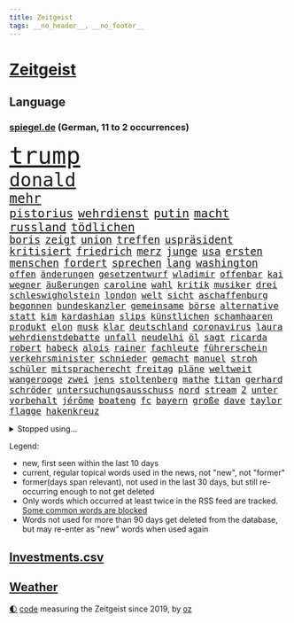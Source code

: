 ```yaml
---
title: Zeitgeist
tags: __no_header__, __no_footer__
---
```


# [Zeitgeist](https://oliz.io/zeitgeist/)

## Language

<h3><a href="https://www.spiegel.de" target="_blank">spiegel.de</a> (German, 11 to 2 occurrences)</h3>
<p style="font-family:monospace">
<span style="font-size:32pt"><a href="news_links.html#trump" class="current">trump</a></span>
<br>
<span style="font-size:25pt"><a href="news_links.html#donald" class="current">donald</a></span>
<br>
<span style="font-size:18pt"><a href="news_links.html#mehr" class="current">mehr</a></span>
<br>
<span style="font-size:16pt"><a href="news_links.html#pistorius" class="current">pistorius</a></span>
<span style="font-size:16pt"><a href="news_links.html#wehrdienst" class="current">wehrdienst</a></span>
<span style="font-size:16pt"><a href="news_links.html#putin" class="current">putin</a></span>
<span style="font-size:16pt"><a href="news_links.html#macht" class="current">macht</a></span>
<span style="font-size:16pt"><a href="news_links.html#russland" class="current">russland</a></span>
<span style="font-size:16pt"><a href="news_links.html#tödlichen" class="current">tödlichen</a></span>
<br>
<span style="font-size:14pt"><a href="news_links.html#boris" class="current">boris</a></span>
<span style="font-size:14pt"><a href="news_links.html#zeigt" class="current">zeigt</a></span>
<span style="font-size:14pt"><a href="news_links.html#union" class="current">union</a></span>
<span style="font-size:14pt"><a href="news_links.html#treffen" class="current">treffen</a></span>
<span style="font-size:14pt"><a href="news_links.html#uspräsident" class="current">uspräsident</a></span>
<span style="font-size:14pt"><a href="news_links.html#kritisiert" class="current">kritisiert</a></span>
<span style="font-size:14pt"><a href="news_links.html#friedrich" class="current">friedrich</a></span>
<span style="font-size:14pt"><a href="news_links.html#merz" class="current">merz</a></span>
<span style="font-size:14pt"><a href="news_links.html#junge" class="current">junge</a></span>
<span style="font-size:14pt"><a href="news_links.html#usa" class="current">usa</a></span>
<span style="font-size:14pt"><a href="news_links.html#ersten" class="current">ersten</a></span>
<span style="font-size:14pt"><a href="news_links.html#menschen" class="current">menschen</a></span>
<span style="font-size:14pt"><a href="news_links.html#fordert" class="current">fordert</a></span>
<span style="font-size:14pt"><a href="news_links.html#sprechen" class="current">sprechen</a></span>
<span style="font-size:14pt"><a href="news_links.html#lang" class="current">lang</a></span>
<span style="font-size:14pt"><a href="news_links.html#washington" class="current">washington</a></span>
<br>
<span style="font-size:12pt"><a href="news_links.html#offen" class="current">offen</a></span>
<span style="font-size:12pt"><a href="news_links.html#änderungen" class="current">änderungen</a></span>
<span style="font-size:12pt"><a href="news_links.html#gesetzentwurf" class="current">gesetzentwurf</a></span>
<span style="font-size:12pt"><a href="news_links.html#wladimir" class="current">wladimir</a></span>
<span style="font-size:12pt"><a href="news_links.html#offenbar" class="current">offenbar</a></span>
<span style="font-size:12pt"><a href="news_links.html#kai" class="current">kai</a></span>
<span style="font-size:12pt"><a href="news_links.html#wegner" class="current">wegner</a></span>
<span style="font-size:12pt"><a href="news_links.html#äußerungen" class="current">äußerungen</a></span>
<span style="font-size:12pt"><a href="news_links.html#caroline" class="current">caroline</a></span>
<span style="font-size:12pt"><a href="news_links.html#wahl" class="current">wahl</a></span>
<span style="font-size:12pt"><a href="news_links.html#kritik" class="current">kritik</a></span>
<span style="font-size:12pt"><a href="news_links.html#musiker" class="current">musiker</a></span>
<span style="font-size:12pt"><a href="news_links.html#drei" class="current">drei</a></span>
<span style="font-size:12pt"><a href="news_links.html#schleswigholstein" class="current">schleswigholstein</a></span>
<span style="font-size:12pt"><a href="news_links.html#london" class="current">london</a></span>
<span style="font-size:12pt"><a href="news_links.html#welt" class="current">welt</a></span>
<span style="font-size:12pt"><a href="news_links.html#sicht" class="current">sicht</a></span>
<span style="font-size:12pt"><a href="news_links.html#aschaffenburg" class="current">aschaffenburg</a></span>
<span style="font-size:12pt"><a href="news_links.html#begonnen" class="current">begonnen</a></span>
<span style="font-size:12pt"><a href="news_links.html#bundeskanzler" class="current">bundeskanzler</a></span>
<span style="font-size:12pt"><a href="news_links.html#gemeinsame" class="current">gemeinsame</a></span>
<span style="font-size:12pt"><a href="news_links.html#börse" class="current">börse</a></span>
<span style="font-size:12pt"><a href="news_links.html#alternative" class="current">alternative</a></span>
<span style="font-size:12pt"><a href="news_links.html#statt" class="current">statt</a></span>
<span style="font-size:12pt"><a href="news_links.html#kim" class="current">kim</a></span>
<span style="font-size:12pt"><a href="news_links.html#kardashian" class="current">kardashian</a></span>
<span style="font-size:12pt"><a href="news_links.html#slips" class="new">slips</a></span>
<span style="font-size:12pt"><a href="news_links.html#künstlichen" class="new">künstlichen</a></span>
<span style="font-size:12pt"><a href="news_links.html#schamhaaren" class="new">schamhaaren</a></span>
<span style="font-size:12pt"><a href="news_links.html#produkt" class="current">produkt</a></span>
<span style="font-size:12pt"><a href="news_links.html#elon" class="current">elon</a></span>
<span style="font-size:12pt"><a href="news_links.html#musk" class="current">musk</a></span>
<span style="font-size:12pt"><a href="news_links.html#klar" class="current">klar</a></span>
<span style="font-size:12pt"><a href="news_links.html#deutschland" class="current">deutschland</a></span>
<span style="font-size:12pt"><a href="news_links.html#coronavirus" class="current">coronavirus</a></span>
<span style="font-size:12pt"><a href="news_links.html#laura" class="current">laura</a></span>
<span style="font-size:12pt"><a href="news_links.html#wehrdienstdebatte" class="new">wehrdienstdebatte</a></span>
<span style="font-size:12pt"><a href="news_links.html#unfall" class="current">unfall</a></span>
<span style="font-size:12pt"><a href="news_links.html#neudelhi" class="new">neudelhi</a></span>
<span style="font-size:12pt"><a href="news_links.html#öl" class="current">öl</a></span>
<span style="font-size:12pt"><a href="news_links.html#sagt" class="current">sagt</a></span>
<span style="font-size:12pt"><a href="news_links.html#ricarda" class="current">ricarda</a></span>
<span style="font-size:12pt"><a href="news_links.html#robert" class="current">robert</a></span>
<span style="font-size:12pt"><a href="news_links.html#habeck" class="current">habeck</a></span>
<span style="font-size:12pt"><a href="news_links.html#alois" class="current">alois</a></span>
<span style="font-size:12pt"><a href="news_links.html#rainer" class="current">rainer</a></span>
<span style="font-size:12pt"><a href="news_links.html#fachleute" class="current">fachleute</a></span>
<span style="font-size:12pt"><a href="news_links.html#führerschein" class="current">führerschein</a></span>
<span style="font-size:12pt"><a href="news_links.html#verkehrsminister" class="current">verkehrsminister</a></span>
<span style="font-size:12pt"><a href="news_links.html#schnieder" class="current">schnieder</a></span>
<span style="font-size:12pt"><a href="news_links.html#gemacht" class="current">gemacht</a></span>
<span style="font-size:12pt"><a href="news_links.html#manuel" class="current">manuel</a></span>
<span style="font-size:12pt"><a href="news_links.html#stroh" class="new">stroh</a></span>
<span style="font-size:12pt"><a href="news_links.html#schüler" class="current">schüler</a></span>
<span style="font-size:12pt"><a href="news_links.html#mitspracherecht" class="new">mitspracherecht</a></span>
<span style="font-size:12pt"><a href="news_links.html#freitag" class="current">freitag</a></span>
<span style="font-size:12pt"><a href="news_links.html#pläne" class="current">pläne</a></span>
<span style="font-size:12pt"><a href="news_links.html#weltweit" class="current">weltweit</a></span>
<span style="font-size:12pt"><a href="news_links.html#wangerooge" class="current">wangerooge</a></span>
<span style="font-size:12pt"><a href="news_links.html#zwei" class="current">zwei</a></span>
<span style="font-size:12pt"><a href="news_links.html#jens" class="current">jens</a></span>
<span style="font-size:12pt"><a href="news_links.html#stoltenberg" class="current">stoltenberg</a></span>
<span style="font-size:12pt"><a href="news_links.html#mathe" class="new">mathe</a></span>
<span style="font-size:12pt"><a href="news_links.html#titan" class="current">titan</a></span>
<span style="font-size:12pt"><a href="news_links.html#gerhard" class="current">gerhard</a></span>
<span style="font-size:12pt"><a href="news_links.html#schröder" class="current">schröder</a></span>
<span style="font-size:12pt"><a href="news_links.html#untersuchungsausschuss" class="current">untersuchungsausschuss</a></span>
<span style="font-size:12pt"><a href="news_links.html#nord" class="current">nord</a></span>
<span style="font-size:12pt"><a href="news_links.html#stream" class="current">stream</a></span>
<span style="font-size:12pt"><a href="news_links.html#2" class="current">2</a></span>
<span style="font-size:12pt"><a href="news_links.html#unter" class="current">unter</a></span>
<span style="font-size:12pt"><a href="news_links.html#vorbehalt" class="current">vorbehalt</a></span>
<span style="font-size:12pt"><a href="news_links.html#jérôme" class="current">jérôme</a></span>
<span style="font-size:12pt"><a href="news_links.html#boateng" class="current">boateng</a></span>
<span style="font-size:12pt"><a href="news_links.html#fc" class="current">fc</a></span>
<span style="font-size:12pt"><a href="news_links.html#bayern" class="current">bayern</a></span>
<span style="font-size:12pt"><a href="news_links.html#große" class="current">große</a></span>
<span style="font-size:12pt"><a href="news_links.html#dave" class="new">dave</a></span>
<span style="font-size:12pt"><a href="news_links.html#taylor" class="current">taylor</a></span>
<span style="font-size:12pt"><a href="news_links.html#flagge" class="current">flagge</a></span>
<span style="font-size:12pt"><a href="news_links.html#hakenkreuz" class="current">hakenkreuz</a></span>
</p>
<details>
<summary>Stopped using...</summary>
<p class="former" style="font-size:12pt">
kommunen(1821) 2020(1820) energien(1820) draußen(1819) diskussion(1818) nationalspieler(1818) taten(1818) tor(1818) feierte(1817) kennt(1817) wechseln(1817) weltweiten(1817) bemüht(1816) leer(1816) parteichef(1816) tom(1816) aufklärung(1815) bereich(1815) bewegung(1815) italiens(1815) schaltet(1815) schlechten(1815) teilnehmer(1815) debüt(1814) florida(1814) gesundheitsminister(1814) hieß(1814) niederlanden(1814) präsidentschaftswahl(1814) prüfung(1814) wut(1814) amsterdam(1813) coronapandemie(1813) gereist(1813) geschickt(1813) helfer(1813) anspruch(1812) bruder(1812) fliehen(1812) danach(1811) ländern(1811) thailand(1811) 6(1810) abgesagt(1810) queen(1810) jüngeren(1809) erhielt(1808) hotel(1808) nahm(1808) schottland(1808) abstimmen(1807) bezahlt(1807) engagement(1807) richtig(1807) überraschung(1807) abgehört(1806) babys(1806) gebiet(1806) stadion(1806) beinahe(1805) besuchen(1805) verheerenden(1805) 2030(1804) förderung(1804) halbfinale(1804) eigentümer(1803) hielten(1803) rassistischen(1803) tausenden(1803) verteidigungsministerium(1803) brite(1802) erkrankt(1802) polnische(1800) siegen(1800) kevin(1799) 11(1798) enge(1797) königin(1797) lkw(1797) spenden(1792) öffentliche(1792) leider(1791) münster(1791) projekte(1791) rechtzeitig(1790) kokain(1789) abstieg(1788) cduchef(1788) wusste(1788) spitzenreiter(1787) syrer(1786) möglichkeiten(1782) kräfte(1781) gefühl(1780) dutzend(1776) zeigten(1775) liberalen(1772) bewegt(1769) lehrkräfte(1765) entspannt(1764) hitler(1751) aktionen(1750) zusätzliche(1747) umbau(1722) panzer(1684) abgestürzt(1643) banken(1619) serbien(1570) anführer(1559) zerstörte(1551) diebe(1482) ampel(1481) verletzten(1481) verbündeten(1477) irritiert(1471) radikalen(1463) schulden(1460) spezielle(1444) loch(1390) invasion(1389) verkündete(1358) aufhören(1319) samt(1313) triumphiert(1310) eingetroffen(1291) indem(1266) ehrt(1235) sinne(1220) tierschützer(1213) profi(1199) thüringens(1193) baum(1189) genauer(1185) 16jähriger(1182) dach(1165) effekt(1158) giorgia(1144) lebenslange(1133) tagelang(1125) vaters(1100) irland(1097) kollege(1097) angreifen(1091) asyl(1085) parolen(1082) pakete(1078) tabu(1050) kommentiert(1033) ähnliche(1011) day(998) jäger(970) stil(943) optionen(926) beides(913) bar(895) zoll(871) küche(870) gelernt(868) 9(859) steve(821) spdchef(802) anzeige(769) verfolgte(739) teslachef(735) fehlte(732) sportlich(730) 22jährige(720) handball(709) demonstration(699) luftangriff(694) dokument(691) positioniert(689) künftige(685) gesichter(662) usdemokraten(654) mögen(629) seoul(623) schritten(621) pazifik(616) anhörung(615) beantragt(611) rettete(603) sophie(602) zweieinhalb(599) stellung(598) verbotene(588) klärt(582) fragte(581) historisch(581) jenseits(574) kaputt(562) boxen(561) f(558) kürze(557) dominanz(554) kriegsführung(554) strafzölle(550) auswärtigen(546) wirklichkeit(544) ernannt(542) polizistin(526) flog(525) parteispitze(525) beeindruckt(520) parkplatz(512) 28jährige(509) erdgas(509) wandel(508) films(502) begeisterung(500) ausbreitung(497) stehe(489) kennedy(485) klimawandels(482) polizeigewalt(477) fitness(473) smith(473) atem(467) zeitplan(463) gefangen(459) wanderer(457) fitnessstudio(452) verfügbar(450) sichtbar(448) wahrscheinlicher(446) strenge(444) entgehen(438) enger(433) pennsylvania(431) lockt(429) öffentlicher(428) geurteilt(426) yoga(422) einigkeit(414) sechsten(414) klappen(413) mittag(412) lautet(411) belege(410) verhängen(408) arnold(405) gefangenen(405) georgia(404) echt(391) container(390) explodiert(387) gebraucht(383) jannik(383) sinner(383) ausweitung(382) design(382) mitarbeiterinnen(382) winkt(382) versteckte(379) liam(377) grundsätzlich(375) missgeschick(373) braunschweig(372) geringe(372) prominenter(371) australischen(368) verdiente(367) grundschulen(366) günstigen(366) indigene(364) zählen(364) ausgehen(360) sportdirektor(359) voraussichtlich(356) generationen(355) passen(355) weltmeisterschaft(349) französischer(348) aussterben(347) bedrohte(346) göttingen(341) einwanderer(337) euch(337) überschattet(333) fatal(332) 8(331) soziologe(331) chinesischer(330) durchsuchungen(330) armin(329) kommissar(329) atomwaffen(328) spielerin(323) black(319) milliardenhöhe(318) finanzieren(313) scharfer(311) angemeldet(310) herzog(310) möchten(310) report(310) antritt(309) verurteilen(309) nutzung(308) neuesten(304) bangt(303) fantasie(301) preisverleihung(301) kassen(300) millionenhöhe(299) leiten(296) leichte(295) befragung(294) großbank(294) nachgewiesen(293) alleingang(292) usgesundheitsminister(292) löwe(291) akuter(290) bunt(289) faire(289) jair(289) fortsetzen(288) sprüche(288) interner(287) strich(287) brian(285) engen(285) bali(284) steigert(284) graf(283) ratschläge(283) fehlten(282) weite(281) jonas(280) dokumentiert(277) rückte(274) staunen(274) demonstrierten(273) heide(273) bayrou(270) françois(270) halbinsel(270) verpflichten(270) kichatbot(268) vergiftet(268) vorsorge(268) charité(264) veränderung(264) atomkraft(263) feuerwehrleute(261) gläubigen(260) urheber(260) demenz(259) mund(259) luka(258) attackierten(257) radprofi(257) predigt(256) unbekannt(256) frost(254) halt(254) achtelfinale(253) versetzt(253) tunesien(252) beauftragt(249) kyjiws(248) szenario(248) usamerikanerin(246) echo(245) geständnis(245) blue(244) istanbuler(242) senioren(240) tausender(240) pekings(237) atomprogramm(236) mittendrin(236) tanzt(234) schwestern(231) versetzen(231) vize(229) zollkrieg(229) aufbauen(227) belohnung(227) dankt(226) istanbuls(224) agiert(223) überraschen(221) roland(220) utah(220) solingen(219) verbrachte(218) dick(217) watch(217) klettern(216) schießerei(216) rechtfertigt(215) ingebrigtsen(212) kippte(211) brown(209) professorin(208) schlimme(207) debütalbum(206) swinton(206) tilda(206) überträgt(205) bildschirm(204) entschlossenheit(204) henning(204) lahav(204) startklarnewsletter(203) diplomat(202) kanadier(201) karrierecoach(201) übergewicht(201) inter(200) erholt(199) einzelfall(198) ärztin(198) ungerecht(197) alligator(196) schwimmbad(196) charterflug(195) 1975(194) behindern(194) carlo(194) gewinne(194) ussoldaten(194) bemerkungen(192) brasiliens(190) führenden(190) männlich(190) denkmal(188) long(185) tragische(185) extremistische(183) ai(182) ausweisung(181) heming(181) rückendeckung(181) dosis(180) dörfern(180) erfand(180) nachhaltigkeit(180) szenarien(179) zittert(179) fußballnationalmannschaft(178) champion(176) einstimmig(176) saßen(176) journalismus(175) dröge(174) katharina(174) verteidigte(174) diamanten(172) überstunden(172) bolsonaro(170) überragende(169) bahnfahren(168) höherer(168) josephine(168) nebenwirkungen(168) trennungen(168) dringt(167) elite(166) fußballwmqualifikation(166) ochsenknecht(166) angefacht(165) bestellt(165) männlichkeit(165) schwedischer(165) ertappt(164) hagel(164) kampfansage(164) kultusminister(164) reaktiviert(164) evakuieren(163) irritationen(163) koalitionsvertrag(163) weggefährten(163) aushalten(161) abnehmen(160) völkerrechtler(160) festgesetzt(159) jusochef(159) türmer(159) verschiebung(159) assadregime(158) thompson(158) bildungsministerium(157) zerlegen(155) akkus(154) rätseln(154) sensation(154) umstrittener(154) vorgenommen(154) donezk(153) recherchiert(153) testet(153) feiertage(152) flüchtig(152) olivia(152) attentäter(151) finanzmärkten(151) vollstreckt(151) weicht(151) abgaben(150) platzt(150) reisenden(150) stefanie(150) verzweifelte(150) christlichen(149) residenz(149) sony(149) verpflichtung(149) beschränkt(147) elizabeth(147) gladbach(147) jusos(146) spezialkräfte(146) durchfall(145) gerichtshofs(145) jonathan(144) südtirol(143) vertagt(142) botox(141) kaisers(141) überzeugte(141) unverantwortlich(140) 30jährigen(139) filmstar(139) lukas(139) nachfolgers(139) sozialstaat(139) videoaufnahmen(139) anscheinend(138) frühzeitig(138) zeremonie(138) diplomaten(137) martialische(137) stuft(137) dankeschön(136) emfinale(136) höchstem(136) beckenbauer(135) jamie(135) ablösung(133) gepflegt(133) toleranz(132) gestolpert(131) gloria(131) jette(131) nietzard(131) stufen(131) pubertät(130) österreicher(129) unionsfraktionschef(128) einschätzung(127) etappe(127) vereinbaren(127) langjähriger(126) lokalen(126) zuflucht(126) verstopft(125) inszenieren(124) leverkusener(124) prescht(124) pride(124) schnappte(124) entwurf(123) ausgetreten(122) verbrannt(122) entkommen(121) rentensystem(121) silva(121) klimaziel(120) versäumnisse(120) finnland(119) massen(119) pianist(119) starkoch(119) rotes(118) araghchi(117) gesamtsieg(117) afdverbotsverfahren(116) curtis(116) dbbteam(116) zuschlag(116) angegeben(115) arbeitszeit(115) ausdrücklich(115) bester(115) brexit(115) costar(115) schrittweise(115) trauern(115) 2001(114) grünenfraktionschefin(114) härtetest(114) ideal(114) oberstes(114) sensationell(114) zeitraum(114) wissenschaftlicher(113) brennt(112) erfinder(112) stießen(112) wunderkind(112) afdabgeordneten(111) anderson(111) abholzung(110) gewehrt(110) klimafreundlich(110) königs(110) prävention(110) unterstützte(110) enttäuschend(109) foster(109) euklimaziel(108) finanzieller(108) undenkbar(108) bremens(107) führer(107) diabetes(106) hassan(106) krönt(106) niedergang(106) überziehen(106) geschleudert(105) intensivstation(105) neurowissenschaftler(105) topmanager(105) 1300(104) schwulen(104) nbastar(103) trikots(103) verbliebene(103) kunstwerk(102) oberdorf(102) kurzen(101) subventionen(101) coronazeit(100) evakuierung(100) jungtier(100) vorwiegend(100) erpressung(99) erträglichen(99) abwehrkampf(98) alfons(98) boxer(98) feuerte(98) kompetenzen(98) salzburger(98) schuhbeck(98) surfer(98) weitverbreitet(98) 1980(97) austreten(97) engagiert(97) unterhalt(97) örtlichen(97) schwarzenegger(96) universum(96) exagent(95) grunde(95) kalt(95) moritz(95) substanz(95) erhebung(94) mindestalter(94) ozeane(94) riesig(94) sichtbaren(94) saisonauftakt(93) angelegte(92) mitgliedstaaten(92) monatlich(92) ausstatten(91) beach(91) eiltempo(91) kolumbien(91) ticketverkauf(91) verschlechterung(91) 136(90) brennende(90) quadratmeter(90) 18jähriger(89) alstom(89) bardem(89) basketballem(89) musical(89) nationalcoach(89) religionen(89) tuchels(89) vertrauensfrage(89) 73(88) assistentin(88) militäreinsatz(88) turniers(88) utahs(88) amokläufer(87) icebeamte(87) straftat(87) umplanen(87) iaeachef(86) newsblog(86) toptalent(86) fluggesellschaft(85) heikler(85) klimaanlage(85) knöpfe(85) kontraproduktiv(85) mantra(85) millionenschweren(85) tennisstar(85) ausgeflogen(84) beteuert(84) bevorzugt(84) infektionen(84) sichtbarkeit(84) usverteidigungsministerium(84) zurückgeworfen(84) befeuern(83) belarussische(83) bezahlung(83) decken(83) greifswald(83) lukaschenko(83) zurückgreifen(83) bauten(82) existenzielle(82) identifikation(82) rauchschwaden(82) steuersenkungen(82) verdienste(82) 1972(81) angeprangert(81) baldige(81) gegenstimmen(81) staatsvermögen(81) waisenhäusern(81) ärgern(81) assadregimes(80) minsk(80) verlags(80) verlorenen(80) atombehörde(79) bahnstrecken(79) bauernverband(79) britney(79) maskenbeschaffung(79) spears(79) stücke(79) zurückbringen(79) zypern(79) aaron(78) felsigen(78) fischerei(78) geächtet(78) jimi(78) obdachloser(78) begegnungen(77) effizient(77) hotelrechnung(77) pamela(77) simpel(77) unbezahlter(77) unerfreuliche(77) arbeitsministerium(76) fremder(76) kalter(76) kontern(76) mobilisiert(76) zwölfmal(76) 180(75) flaschen(75) jogger(75) norman(75) ratingagentur(75) stararchitekt(75) f35(74) giulia(74) kindererziehung(74) netzphänomen(74) prozessauftakt(74) behaupten(73) beschränkungen(73) dates(73) gescherzt(73) klangqualität(73) kombinieren(73) milliardenbewertung(73) rekordnationalspieler(73) arbeitern(72) camp(72) eingespart(72) emgold(72) intime(72) verbreitung(72) wünschte(72) zerpflückt(72) medizinisch(71) sommerferien(71) ubahnen(71) bremerhaven(70) buffalo(70) bundesdeutschen(70) defekts(70) ecstasy(70) großstädte(70) lachgas(70) republikanern(70) angeschlagenen(69) aufschlag(69) bundesverdienstkreuz(69) freundeskreis(69) granaten(69) kette(69) multimilliardär(69) relativieren(69) 407(68) eisverkäufer(68) englischer(68) erdoğans(68) hessische(68) niedrig(68) plädieren(68) psychologe(68) sortieren(68) zusetzt(68) 52(67) asylanträge(67) engsten(67) entzünden(67) hauchdünner(67) vingegaard(67) überhöhte(67) abhängen(66) echtes(66) freifahrtschein(66) konzentrationslager(66) landstraße(66) lettland(66) emviertelfinale(65) grossi(65) hamburghannover(65) kameramann(65) podest(65) wegovy(65) kommissionschefin(64) koordinieren(64) meisterin(64) nackten(64) schwarz(64) vorschlagen(64) dress(63) senkrecht(63) sprint(63) arbeiterinnen(62) auvisio(62) headsets(62) huthimilizen(62) jbl(62) kreuzfahrtschiffen(62) shokz(62) thw(62) wasserdichte(62) wasserfesten(62) wittern(62) aufgespürt(61) bundesschülerkonferenz(61) entschädigungen(61) schicksalsschlag(61) südkalifornien(61) beworbenen(60) naturschützer(60) verbucht(60) überlastet(60) blasel(59) illegales(59) juristischen(59) stier(59) unterhaltungskünstler(59) weltordnung(59) 22jähriger(58) altersarmut(58) erschöpfung(58) liebespaar(58) mtv(58) mächtig(58) ortstermin(58) ostküste(58) stundenlanger(58) cybergrooming(57) eigenem(57) federal(57) gazademo(57) grandslamtitel(57) paaren(57) reserve(57) total(57) aussteigen(56) einwanderung(56) kletterin(56) windgeschwindigkeiten(56) demonstrant(55) fernhalten(55) filmgeschäft(55) hoffnungsträger(55) blenden(54) dauerstreit(54) gemini(54) gross(54) kante(54) stehenden(54) tagelangen(54) g20(53) turniereinzelkritik(53) wiegeln(53) abgelaufen(52) beeinträchtigungen(52) defekte(52) emhalbfinale(52) evan(52) geahndet(52) immobilienkredit(52) südkoreanische(52) andeutet(51) versöhner(51) aktivistengruppe(50) bosbach(50) distanzierte(50) dominoeffekt(50) g20gipfel(50) gefährt(50) huhn(50) ishiba(50) kreuzfahrtschiffe(50) locker(50) merkte(50) schippe(50) shigeru(50) wasserschutzpolizei(50) anrichtet(49) drohe(49) drängte(49) formen(49) klappte(49) musikfestival(49) oscargewinner(49) rechthaber(49) rezeptsammlungen(49) urlaubsinsel(49) höherem(48) israelisches(48) lehrstück(48) rechtsextremist(48) romantik(48) spremberg(48) stimmzettel(48) vereinsgeschichte(48) instagramposts(47) institutionen(47) kasernen(47) rundfahrt(47) bejubeln(46) cocacola(46) klubgeschichte(46) kofferraum(46) mondbasis(46) mordserie(46) prokopfverschuldung(46) protestierten(46) sozialstaats(46) treibhausgasen(46) verunreinigung(46) veröffentlichten(46) überschätzt(46) 2200(45) abwahl(45) amokfahrt(45) hassen(45) inhaltlichen(45) stein(45) umweltschutzbehörde(45) verlangte(44) beharren(43) beseitigen(43) betonen(43) einstand(43) frischer(43) fünfmal(43) tvsender(43) usermittler(43) 41(42) ersatzzug(42) glaubte(42) golfen(42) malaika(42) mihambo(42) nacktbilder(42) straßenradsport(42) türsteher(42) verzehr(42) virkus(42) weitspringerin(42) fragwürdiger(41) gegenwind(41) gesprächsbedarf(41) grenzenlose(41) kommunalwahlkampf(41) litauens(41) nrwinnenminister(41) reul(41) sonnige(41) sperrt(41) teilnehmern(41) anschließen(40) geschlechter(40) holy(40) partikel(40) reaktionäre(40) welthandelsorganisation(40) atomkrieg(39) ausbleibenden(39) chat(39) chefstatistikerin(39) heathrow(39) neeson(39) usarbeitsmarkt(39) aktie(38) exbotschafter(38) gewichtsverlust(38) leichtathletinnen(38) sprinterin(38) spritzen(38) veteranen(38) apotheker(37) beben(37) besonderes(37) bundesverfassungsrichterin(37) frauenkörper(37) größerer(37) liebling(37) schubser(37) streamingdienste(37) unoklimakonferenz(37) victor(37) afdpolitikers(36) berry(36) einnahme(36) erwiesen(36) gottes(36) lebendes(36) monheim(36) bestreiten(35) ewige(35) gefreut(35) lohn(35) rind(35) stadtfest(35) verzehren(35) bemalte(34) blicke(34) dünnen(34) klagemauer(34) konfrontation(34) universitätsklinikum(34) cdulandeschef(33) streiken(33) triumphale(33) familienleben(32) kreuzen(32) milliardenklage(32) redaktionen(32) sinniert(32) wölfe(32) zusammenkommen(32) eubeitritt(31) geoengineering(31) insolvenzen(31) sicherstellen(31) stimmungsbild(31) besiegte(30) bezirksbürgermeister(30) frühstück(30) kalabrien(30) plastik(30) rächen(30) unterbrechung(30) unterstützten(30) basketballer(29) hanks(29) köster(29) neubaustrecke(29) nostalgie(29) ps(29) auflaufen(28) daylewis(28) felssturz(28) gefängnissen(28) terence(28) turbulenzen(28) wissenschaftlern(28) spontane(27) unterseekabel(27) zukünftigen(27) anzubieten(26) bakterien(26) leitungswasser(26) spielpläne(26) topklubs(26) umkämpften(26) angestrebte(25) aspekte(25) brodelt(25) expertin(25) mexikanische(25) minderheit(25) unterbricht(25) verdreifacht(25) erwähnt(24) filmfestival(24) konrad(24) meier(24) projekts(24) zueinander(24) begründen(23) großdemo(23) konkreten(23) konsequenz(23) lausanne(23) modehaus(23) niveau(23) geheuer(22) geschichtsschreibung(22) katars(22) streumunition(22) 81jährige(21) asthma(21) dichter(21) erneuerbare(21) führerscheine(21) gomringer(21) heimatstadt(21) lyrik(21) startelfdebüt(21) zahllose(21) basketballnationalmannschaft(20) bescheid(20) druschbapipeline(20) einbringt(20) entgegensetzen(20) garantien(20) menden(20) prägten(20) verdichten(20) account(19) aufträge(19) award(19) jean(19) offene(19) usbehörden(19) ökonomin(19) atomkraftwerks(18) autobahnstück(18) hodgson(18) krankheitsfall(18) skurrilen(18) supertramp(18) änderte(18) anz(17) ehrlich(17) staatsanwalt(17) usnotenbankerin(17) negativen(16) regenwald(16) theo(16) usfabrik(16) anteile(15) brandstifter(15) entertainer(15) entführer(15) höchststrafe(15) juristischer(15) landesweiten(15) pumpt(15) radteam(15) soziales(15) westdeutschland(15) düsteren(14) erteilt(14) hunden(14) komponisten(14) verstörende(14) ehec(13) rand(13) umstellung(13) verschmutzung(13) befinde(12) davis(12) dumme(12) lebenslang(12) loben(12) schutzes(12) attack(11) aufbewahrt(11) deutschfranzösischen(11) erfassen(11) fahnden(11) fiktive(11) fremde(11) gezielten(11) grenzwerte(11) großmeister(11) schlittert(11) vuelta(11)
</p>
</details>
<p>Legend:
<ul>
<li><span class="new">new</span>, first seen within the last 10 days</li>
<li><span class="current">current</span>, regular topical words used in the news, not "new", not "former"</li>
<li><span class="former">former(days span relevant)</span>, not used in the last 30 days, but still re-occurring enough to not get deleted</li>
<li>Only words which occurred at least twice in the RSS feed are tracked. <a href="language/filters.py">Some common words are blocked</a></li>
<li>Words not used for more than 90 days get deleted from the database, but may re-enter as "new" words when used again</li>
</ul>
</p>

## [Investments](investments.html)[.csv](investments.csv)

## [Weather](weather.html)

<footer>
<a href="javascript:toggleTheme()" class="nav">🌓</a>
<a href="https://github.com/ooz/zeitgeist">code</a> measuring the Zeitgeist since 2019, by <a href="https://oliz.io">oz</a>
</footer>

